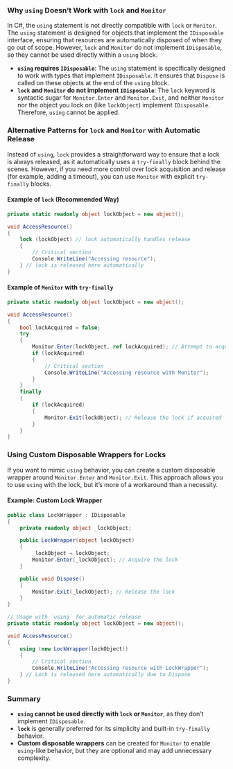 ### Why `using` Doesn’t Work with `lock` and `Monitor`

In C#, the `using` statement is not directly compatible with `lock` or `Monitor`. The `using` statement is designed for objects that implement the `IDisposable` interface, ensuring that resources are automatically disposed of when they go out of scope. However, `lock` and `Monitor` do not implement `IDisposable`, so they cannot be used directly within a `using` block.

- **`using` requires `IDisposable`**: The `using` statement is specifically designed to work with types that implement `IDisposable`. It ensures that `Dispose` is called on these objects at the end of the `using` block.
- **`lock` and `Monitor` do not implement `IDisposable`**: The `lock` keyword is syntactic sugar for `Monitor.Enter` and `Monitor.Exit`, and neither `Monitor` nor the object you lock on (like `lockObject`) implement `IDisposable`. Therefore, `using` cannot be applied.

### Alternative Patterns for `lock` and `Monitor` with Automatic Release

Instead of `using`, `lock` provides a straightforward way to ensure that a lock is always released, as it automatically uses a `try-finally` block behind the scenes. However, if you need more control over lock acquisition and release (for example, adding a timeout), you can use `Monitor` with explicit `try-finally` blocks.

#### Example of `lock` (Recommended Way)

```csharp
private static readonly object lockObject = new object();

void AccessResource()
{
    lock (lockObject) // lock automatically handles release
    {
        // Critical section
        Console.WriteLine("Accessing resource");
    } // lock is released here automatically
}
```

#### Example of `Monitor` with `try-finally`

```csharp
private static readonly object lockObject = new object();

void AccessResource()
{
    bool lockAcquired = false;
    try
    {
        Monitor.Enter(lockObject, ref lockAcquired); // Attempt to acquire the lock
        if (lockAcquired)
        {
            // Critical section
            Console.WriteLine("Accessing resource with Monitor");
        }
    }
    finally
    {
        if (lockAcquired)
        {
            Monitor.Exit(lockObject); // Release the lock if acquired
        }
    }
}
```

### Using Custom Disposable Wrappers for Locks

If you want to mimic `using` behavior, you can create a custom disposable wrapper around `Monitor.Enter` and `Monitor.Exit`. This approach allows you to use `using` with the lock, but it’s more of a workaround than a necessity.

#### Example: Custom Lock Wrapper

```csharp
public class LockWrapper : IDisposable
{
    private readonly object _lockObject;

    public LockWrapper(object lockObject)
    {
        _lockObject = lockObject;
        Monitor.Enter(_lockObject); // Acquire the lock
    }

    public void Dispose()
    {
        Monitor.Exit(_lockObject); // Release the lock
    }
}

// Usage with `using` for automatic release
private static readonly object lockObject = new object();

void AccessResource()
{
    using (new LockWrapper(lockObject))
    {
        // Critical section
        Console.WriteLine("Accessing resource with LockWrapper");
    } // Lock is released here automatically due to Dispose
}
```

### Summary

- **`using` cannot be used directly with `lock` or `Monitor`**, as they don’t implement `IDisposable`.
- **`lock`** is generally preferred for its simplicity and built-in `try-finally` behavior.
- **Custom disposable wrappers** can be created for `Monitor` to enable `using`-like behavior, but they are optional and may add unnecessary complexity.
